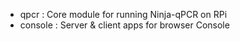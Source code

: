 * qpcr : Core module for running Ninja-qPCR on RPi
* console : Server & client apps for browser Console